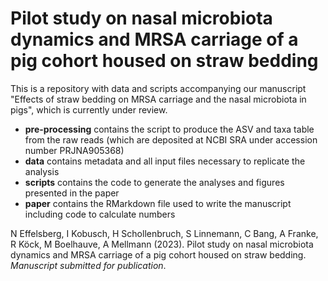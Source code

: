 # Pilot study on nasal microbiota dynamics and MRSA carriage of a pig cohort housed on straw bedding

This is a repository with data and scripts accompanying our manuscript "Effects of straw bedding on MRSA carriage and the nasal microbiota in pigs", which is currently under review.
* **pre-processing** contains the script to produce the ASV and taxa table from the raw reads (which are deposited at NCBI SRA under accession number PRJNA905368)
* **data** contains metadata and all input files necessary to replicate the analysis
* **scripts** contains the code to generate the analyses and figures presented in the paper
* **paper** contains the RMarkdown file used to write the manuscript including code to calculate numbers


N Effelsberg, I Kobusch, H Schollenbruch, S Linnemann, C Bang, A Franke, R Köck, M Boelhauve, A Mellmann (2023). Pilot study on nasal microbiota dynamics and MRSA carriage of a pig cohort housed on straw bedding. *Manuscript submitted for publication*.


